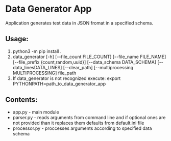 # Data Generator App

Application generates test data in JSON fromat in a specified schema.


## Usage: <br />
1. python3 -m pip install .
2. data_generator [-h] [--file_count FILE_COUNT] [--file_name FILE_NAME] [--file_prefix {count,random,uuid}] [--data_schema DATA_SCHEMA] 
[--data_linesDATA_LINES] [--clear_path] [--multiprocessing MULTIPROCESSING] file_path
3. If data_generator is not recognized execute:
export PYTHONPATH=path_to_data_generator_app

## Contents: <br />
- app.py - main module
- parser.py - reads arguments from command line and if optional ones are not provided than it replaces them defaults from default.ini file
- processor.py - proccesses arguments according to specified data schema
